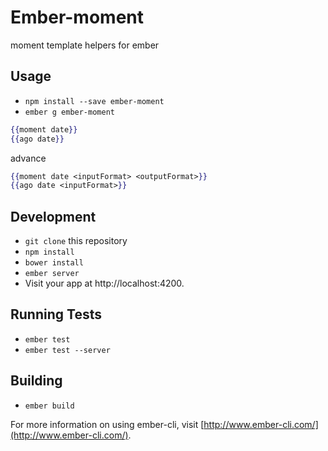 # Ember-moment

moment template helpers for ember

## Usage

* `npm install --save ember-moment`
* `ember g ember-moment`

```hbs
{{moment date}}
{{ago date}}
```

advance

```hbs
{{moment date <inputFormat> <outputFormat>}}
{{ago date <inputFormat>}}
```

## Development

* `git clone` this repository
* `npm install`
* `bower install`
* `ember server`
* Visit your app at http://localhost:4200.

## Running Tests

* `ember test`
* `ember test --server`

## Building

* `ember build`

For more information on using ember-cli, visit [http://www.ember-cli.com/](http://www.ember-cli.com/).
